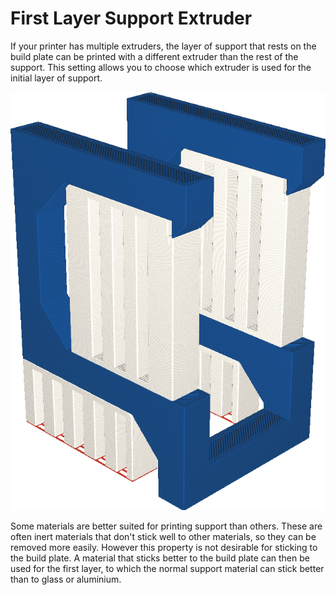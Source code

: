 First Layer Support Extruder
====
If your printer has multiple extruders, the layer of support that rests on the build plate can be printed with a different extruder than the rest of the support. This setting allows you to choose which extruder is used for the initial layer of support.

<!--screenshot {
"image_path": "support_extruder_nr_layer_0.png",
"models": [
    {
        "script": "question_stick_clip.scad",
        "transformation": ["rotateY(90)"],
        "object_settings": {"extruder_nr": 1}
    }
],
"camera_position": [134, 134, 113],
"settings": {
    "support_enable": true,
    "support_interface_enable": true,
    "support_use_towers": false,
    "support_extruder_nr": 3,
    "support_extruder_nr_layer_0": 2
},
"colour_scheme": "material_colour",
"colours": 64
}-->
![The initial layer of the support is printed in red, but the rest in white](../images/support_extruder_nr_layer_0.png)

Some materials are better suited for printing support than others. These are often inert materials that don't stick well to other materials, so they can be removed more easily. However this property is not desirable for sticking to the build plate. A material that sticks better to the build plate can then be used for the first layer, to which the normal support material can stick better than to glass or aluminium.